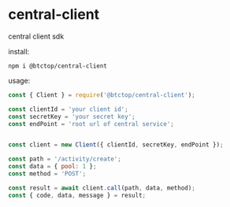 central-client
=====================

central client sdk

install: 

```shell script
npm i @btctop/central-client
```

usage:

```javascript
const { Client } = require('@btctop/central-client');

const clientId = 'your client id';
const secretKey = 'your secret key';
const endPoint = 'root url of central service';


const client = new Client({ clientId, secretKey, endPoint });

const path = '/activity/create';
const data = { pool: 1 };
const method = 'POST';

const result = await client.call(path, data, method);
const { code, data, message } = result;
```

